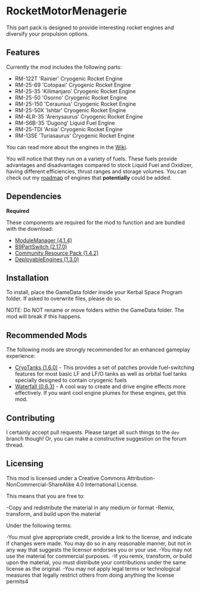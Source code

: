 # RocketMotorMenagerie
 
This part pack is designed to provide interesting rocket engines and diversify your propulsion options.

Features
----
Currently the mod includes the following parts:
* RM-122T 'Rainier' Cryogenic Rocket Engine
* RM-25-69 'Cotopaxi' Cryogenic Rocket Engine
* RM-25-35 'Kilimanjaro' Cryogenic Rocket Engine
* RM-25-50 'Osorno' Cryogenic Rocket Engine
* RM-25-150 'Ceraunius' Cryogenic Rocket Engine
* RM-25-50X 'Ishtar' Cryogenic Rocket Engine
* RM-4LR-35 'Arenysaurus' Cryogenic Rocket Engine
* RM-S6B-35 'Dugong' Liquid Fuel Engine
* RM-25-TDI 'Arsia' Cryogenic Rocket Engine
* RM-13SE 'Turiasaurus' Cryogenic Rocket Engine

You can read more about the engines in the [Wiki](https://github.com/EStreetRockets/RocketMotorMenagerie/wiki).

You will notice that they run on a variety of fuels. These fuels provide advantages and disadvantages compared to stock Liquid Fuel and Oxidizer, having different efficiencies, thrust ranges and storage volumes. You can check out my [roadmap](https://trello.com/b/22sCynUl/engine-pack-roadmap) of engines that **potentially** could be added.

Dependencies
----
**Required**

These components are required for the mod to function and are bundled with the download:

* [ModuleManager (4.1.4)](https://github.com/sarbian/ModuleManager)
* [B9PartSwitch (2.17.0)](https://github.com/blowfishpro/B9PartSwitch)
* [Community Resource Pack (1.4.2)](https://github.com/BobPalmer/CommunityResourcePack)
* [DeployableEngines (1.3.0)](https://github.com/post-kerbin-mining-corporation/DeployableEngines)

Installation
----
To install, place the GameData folder inside your Kerbal Space Program folder. If asked to overwrite files, please do so.

NOTE: Do NOT rename or move folders within the GameData folder. The mod will break if this happens.

Recommended Mods
----
The following mods are strongly recommended for an enhanced gameplay experience:
* [CryoTanks (1.6.0)](https://forum.kerbalspaceprogram.com/index.php?/topic/195042-111x-cryotanks-liquid-hydrogen-storage-and-management-feb-21-2021/) - This provides a set of patches provide fuel-switching features for most basic LF and LF/O tanks as well as orbital fuel tanks specially designed to contain cryogenic fuels
* [Waterfall (0.6.3)](https://forum.kerbalspaceprogram.com/index.php?/topic/196309-111x-waterfall-a-framework-for-continuous-mesh-driven-engine-effects-march-26/) - A cool  way to create and drive engine effects more effectively. If you want cool engine plumes for these engines, get this mod.

Contributing
----
I certainly accept pull requests. Please target all such things to the `dev` branch though! Or, you can make a constructive suggestion on the forum thread.

Licensing
----
This mod is licensed under a Creative Commons Attribution-NonCommercial-ShareAlike 4.0 International License.

This means that you are free to:

-Copy and redistribute the material in any medium or format -Remix, transform, and build upon the material

Under the following terms:

-You must give appropriate credit, provide a link to the license, and indicate if changes were made. You may do so in any reasonable manner, but not in any way that suggests the licensor endorses you or your use. -You may not use the material for commercial purposes. -If you remix, transform, or build upon the material, you must distribute your contributions under the same license as the original. -You may not apply legal terms or technological measures that legally restrict others from doing anything the license permits4
